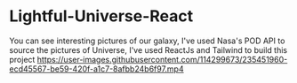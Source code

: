 # Lightful-Universe-React
You can see interesting pictures of our galaxy, I've used Nasa's POD API to source the pictures of Universe, I've used ReactJs and Tailwind to build this project
https://user-images.githubusercontent.com/114299673/235451960-ecd45567-be59-420f-a1c7-8afbb24b6f97.mp4

